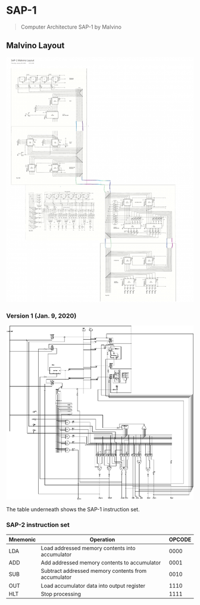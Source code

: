 # SAP-1
> Computer Architecture SAP-1 by Malvino


## Malvino Layout
![Malvino's Layout](Media/Layout_1.png)

### Version 1 (Jan. 9, 2020)
![Version 1](Media/test.png)

The table underneath shows the SAP-1 instruction set.
### SAP-2 instruction set
| Mnemonic      | Operation     | OPCODE|
| ------------ | ------------- | ------------- |
| LDA | Load addressed memory contents into accumulator | 0000 |
| ADD | Add addressed memory contents to accumulator | 0001 |
| SUB | Subtract addressed memory contents from accumulator | 0010 |
| OUT | Load accumulator data into output register | 1110 |
| HLT | Stop processing | 1111 |
